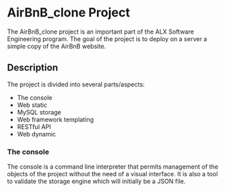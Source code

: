 # AirBnB_clone Project

The AirBnB_clone project is an important part of the ALX Software Engineering program. The goal of the project is to deploy on a server a simple copy of the AirBnB website.

## Description

The project is divided into several parts/aspects:

- The console
- Web static
- MySQL storage
- Web framework templating
- RESTful API
- Web dynamic

### The console

The console is a command line interpreter that permits management of the objects of the project without the need of a visual interface. It is also a tool to validate the storage engine which will initially be a JSON file.

